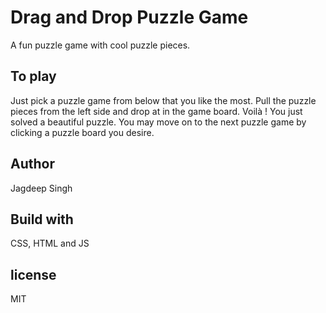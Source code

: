 # Drag and Drop Puzzle Game
A  fun puzzle game with cool puzzle pieces.

## To play
Just pick a puzzle game from below that you like the most.
Pull the puzzle pieces from the left side and drop at in the game
board. Voilà ! You just solved a beautiful puzzle. You may move
on to the next puzzle game by clicking a puzzle board you desire.

## Author
Jagdeep Singh

## Build with
CSS, HTML and JS


##  license
MIT
